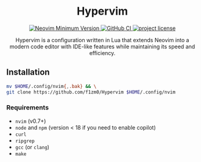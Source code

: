 <h1 align="center">Hypervim</h1>

<p align="center">
  <a href="https://github.com/neovim/neovim/releases">
    <img alt="Neovim Minimum Version" src="https://img.shields.io/badge/Neovim-0.7.0+-blueviolet.svg?style=flat-square&labelColor=282a36&logo=Neovim&logoColor=white)](https://github.com/neovim/neovim">
</a>
<a href="https://github.com/f1zm0/Hypervim/actions?query=workflow%3ACI+branch%3Amain+event%3Apush"> <img src="https://github.com/f1zm0/Hypervim/actions/workflows/ci.yml/badge.svg" alt="GitHub CI" style="max-width: 100%;">
</a>
<a href="https://github.com/f1zm0/Hypervim/LICENSE">
    <img src="https://img.shields.io/github/license/f1zm0/Hypervim?style=flat-square&labelColor=282a36" alt="project license">
</a>
</p>

<p align="center">
  Hypervim is a configuration written in Lua that extends Neovim into a modern code editor with IDE-like features while maintaining its speed and efficiency.
</p>

## Installation

```bash
mv $HOME/.config/nvim{,.bak} && \
git clone https://github.com/f1zm0/Hypervim $HOME/.config/nvim
```

### Requirements

- `nvim` (v0.7+)
- `node` and `npm` (version < 18 if you need to enable copilot)
- `curl`
- `ripgrep`
- `gcc` (or `clang`)
- `make`
